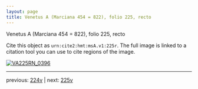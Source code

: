 ```yaml
---
layout: page
title: Venetus A (Marciana 454 = 822), folio 225, recto
---
```


Venetus A (Marciana 454 = 822), folio 225, recto

Cite this object as `urn:cite2:hmt:msA.v1:225r`.  The full image is linked to a citation tool you can use to cite regions of the image.

[![VA225RN_0396](http://www.homermultitext.org/iipsrv?IIIF=/project/homer/pyramidal/deepzoom/hmt/vaimg/2017a/VA225RN_0396.tif/full/800,/0/default.jpg)](http://www.homermultitext.org/ict2/?urn=urn:cite2:hmt:vaimg.2017a:VA225RN_0396) 

---

previous:  [224v](../224v/) | next: [225v](../225v/)